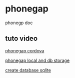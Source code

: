 # phonegap

phonegp doc

## tuto video
[phonegap cordova](https://www.youtube.com/watch?v=sSr1s19gND8)

[phonegap local and db storage](https://www.youtube.com/watch?v=BVo3nnloZzw)

[create database sqlite](http://www.excellentwebworld.com/integrate-sqlite-plugin-in-phonegap-for-android-and-ios.html)
